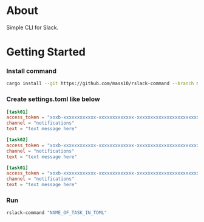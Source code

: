 # About

Simple CLI for Slack.

# Getting Started

### Install command
```bash
cargo install --git https://github.com/mass10/rslack-command --branch main
```

### Create settings.toml like below
```TOML
[task01]
access_token = "xoxb-xxxxxxxxxxxx-xxxxxxxxxxxxx-xxxxxxxxxxxxxxxxxxxxxxxx"
channel = "notifications"
text = "text message here"

[task02]
access_token = "xoxb-xxxxxxxxxxxx-xxxxxxxxxxxxx-xxxxxxxxxxxxxxxxxxxxxxxx"
channel = "notifications"
text = "text message here"

[task01]
access_token = "xoxb-xxxxxxxxxxxx-xxxxxxxxxxxxx-xxxxxxxxxxxxxxxxxxxxxxxx"
channel = "notifications"
text = "text message here"
```

### Run
```bash
rslack-command "NAME_OF_TASK_IN_TOML"
```
